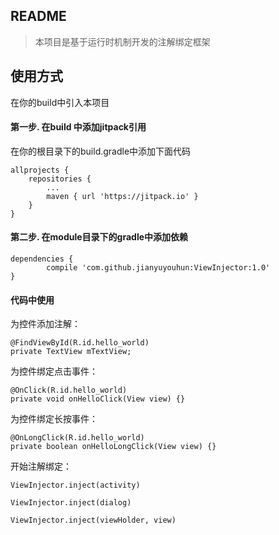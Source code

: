 ## README ##


>  本项目是基于运行时机制开发的注解绑定框架

## 使用方式 ##

在你的build中引入本项目

#### 第一步. 在build 中添加jitpack引用 ####

在你的根目录下的build.gradle中添加下面代码

	allprojects {
		repositories {
			...
			maven { url 'https://jitpack.io' }
		}
	}

#### 第二步. 在module目录下的gradle中添加依赖 ####

	dependencies {
	        compile 'com.github.jianyuyouhun:ViewInjector:1.0'
	}

#### 代码中使用 ####


为控件添加注解：

	@FindViewById(R.id.hello_world)
	private TextView mTextView;

为控件绑定点击事件：

	@OnClick(R.id.hello_world)
	private void onHelloClick(View view) {}

为控件绑定长按事件：

	@OnLongClick(R.id.hello_world)
	private boolean onHelloLongClick(View view) {}

开始注解绑定：

	ViewInjector.inject(activity)

	ViewInjector.inject(dialog)

	ViewInjector.inject(viewHolder, view)